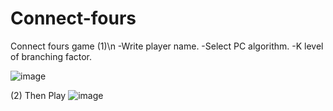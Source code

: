 # Connect-fours
Connect fours game
(1)\n
-Write player name.
-Select PC algorithm.
-K level of branching factor.

![image](https://user-images.githubusercontent.com/60818439/169526966-fd9be153-5472-44ec-8c41-2ebca0343757.png)

(2) Then Play
![image](https://user-images.githubusercontent.com/60818439/169527416-a9fefbde-1d5d-4c9e-af73-76ecd78b4ef6.png)

